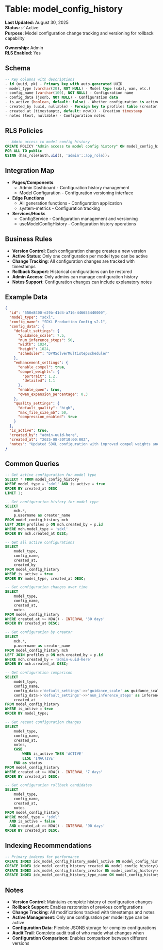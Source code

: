 # Table: model_config_history

**Last Updated:** August 30, 2025  
**Status:** ✅ Active  
**Purpose:** Model configuration change tracking and versioning for rollback capability

**Ownership:** Admin  
**RLS Enabled:** Yes

## **Schema**
```sql
-- Key columns with descriptions
- id (uuid, pk) - Primary key with auto-generated UUID
- model_type (varchar(20), NOT NULL) - Model type (sdxl, wan, etc.)
- config_name (varchar(100), NOT NULL) - Configuration name
- config_data (jsonb, NOT NULL) - Configuration data
- is_active (boolean, default: false) - Whether configuration is active
- created_by (uuid, nullable) - Foreign key to profiles table (creator)
- created_at (timestamptz, default: now()) - Creation timestamp
- notes (text, nullable) - Configuration notes
```

## **RLS Policies**
```sql
-- Admin access to model config history
CREATE POLICY "Admin access to model config history" ON model_config_history
FOR ALL TO public
USING (has_role(auth.uid(), 'admin'::app_role));
```

## **Integration Map**
- **Pages/Components**
  - Admin Dashboard - Configuration history management
  - Model Configuration - Configuration versioning interface
- **Edge Functions**
  - All generation functions - Configuration application
  - system-metrics - Configuration tracking
- **Services/Hooks**
  - ConfigService - Configuration management and versioning
  - useModelConfigHistory - Configuration history operations

## **Business Rules**
- **Version Control**: Each configuration change creates a new version
- **Active Status**: Only one configuration per model type can be active
- **Change Tracking**: All configuration changes are tracked with timestamps
- **Rollback Support**: Historical configurations can be restored
- **Admin Access**: Only admins can manage configuration history
- **Notes Support**: Configuration changes can include explanatory notes

## **Example Data**
```json
{
  "id": "550e8400-e29b-41d4-a716-446655440000",
  "model_type": "sdxl",
  "config_name": "SDXL Production Config v2.1",
  "config_data": {
    "default_settings": {
      "guidance_scale": 7.5,
      "num_inference_steps": 50,
      "width": 1024,
      "height": 1024,
      "scheduler": "DPMSolverMultistepScheduler"
    },
    "enhancement_settings": {
      "enable_compel": true,
      "compel_weights": {
        "portrait": 1.2,
        "detailed": 1.1
      },
      "enable_qwen": true,
      "qwen_expansion_percentage": 0.3
    },
    "quality_settings": {
      "default_quality": "high",
      "max_file_size_mb": 50,
      "compression_enabled": true
    }
  },
  "is_active": true,
  "created_by": "admin-uuid-here",
  "created_at": "2025-08-30T10:00:00Z",
  "notes": "Updated SDXL configuration with improved compel weights and Qwen enhancement settings"
}
```

## **Common Queries**
```sql
-- Get active configuration for model type
SELECT * FROM model_config_history
WHERE model_type = 'sdxl' AND is_active = true
ORDER BY created_at DESC
LIMIT 1;

-- Get configuration history for model type
SELECT 
    mch.*,
    p.username as creator_name
FROM model_config_history mch
LEFT JOIN profiles p ON mch.created_by = p.id
WHERE mch.model_type = 'sdxl'
ORDER BY mch.created_at DESC;

-- Get all active configurations
SELECT 
    model_type,
    config_name,
    created_at,
    created_by
FROM model_config_history
WHERE is_active = true
ORDER BY model_type, created_at DESC;

-- Get configuration changes over time
SELECT 
    model_type,
    config_name,
    created_at,
    notes
FROM model_config_history
WHERE created_at >= NOW() - INTERVAL '30 days'
ORDER BY created_at DESC;

-- Get configuration by creator
SELECT 
    mch.*,
    p.username as creator_name
FROM model_config_history mch
LEFT JOIN profiles p ON mch.created_by = p.id
WHERE mch.created_by = 'admin-uuid-here'
ORDER BY mch.created_at DESC;

-- Get configuration comparison
SELECT 
    model_type,
    config_name,
    config_data->'default_settings'->>'guidance_scale' as guidance_scale,
    config_data->'default_settings'->>'num_inference_steps' as inference_steps,
    created_at
FROM model_config_history
WHERE is_active = true
ORDER BY model_type;

-- Get recent configuration changes
SELECT 
    model_type,
    config_name,
    created_at,
    notes,
    CASE 
        WHEN is_active THEN 'ACTIVE'
        ELSE 'INACTIVE'
    END as status
FROM model_config_history
WHERE created_at >= NOW() - INTERVAL '7 days'
ORDER BY created_at DESC;

-- Get configuration rollback candidates
SELECT 
    model_type,
    config_name,
    created_at,
    notes
FROM model_config_history
WHERE model_type = 'sdxl'
  AND is_active = false
  AND created_at >= NOW() - INTERVAL '90 days'
ORDER BY created_at DESC;
```

## **Indexing Recommendations**
```sql
-- Primary indexes for performance
CREATE INDEX idx_model_config_history_model_active ON model_config_history(model_type, is_active, created_at DESC);
CREATE INDEX idx_model_config_history_created ON model_config_history(created_at DESC);
CREATE INDEX idx_model_config_history_creator ON model_config_history(created_by, created_at DESC);
CREATE INDEX idx_model_config_history_type_name ON model_config_history(model_type, config_name);
```

## **Notes**
- **Version Control**: Maintains complete history of configuration changes
- **Rollback Support**: Enables restoration of previous configurations
- **Change Tracking**: All modifications tracked with timestamps and notes
- **Active Management**: Only one configuration per model type can be active
- **Configuration Data**: Flexible JSONB storage for complex configurations
- **Audit Trail**: Complete audit trail of who made what changes when
- **Configuration Comparison**: Enables comparison between different versions
